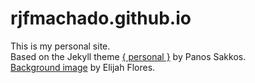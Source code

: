 # rjfmachado.github.io

This is my personal site.  
Based on the Jekyll theme [{ personal }][1] by Panos Sakkos.  
[Background image][2] by Elijah Flores.  

[1]: https://github.com/PanosSakkos/personal-jekyll-theme
[2]: https://unsplash.com/photos/44se2xSCo00
